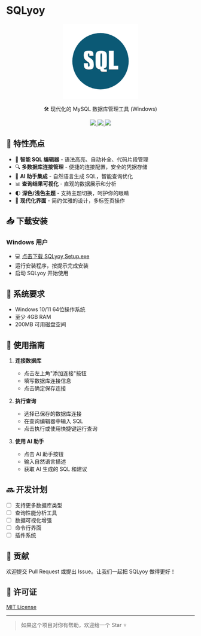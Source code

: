 # SQLyoy

<p align="center">
  <img src="public/SQLyoy.png" width="200" />
</p>

<p align="center">🛠️ 现代化的 MySQL 数据库管理工具 (Windows)</p>

<p align="center">
  <a href="链接到最新发布版本">
    <img src="https://github.com/feisha20/SQLyoy/releases/latest?color=orange" />
  </a>
  <a href="链接到下载统计">
    <img src="https://github.com/feisha20/SQLyoy/releases" />
  </a>
  <a href="链接到许可证">
    <img src="https://github.com/feisha20/SQLyoy/blob/main/LICENSE" />
  </a>
</p>

## 🚀 特性亮点

- 🎯 **智能 SQL 编辑器** - 语法高亮、自动补全、代码片段管理
- 🔍 **多数据库连接管理** - 便捷的连接配置，安全的凭据存储
- 🤖 **AI 助手集成** - 自然语言生成 SQL，智能查询优化
- 📊 **查询结果可视化** - 直观的数据展示和分析
- 🌓 **深色/浅色主题** - 支持主题切换，呵护你的眼睛
- 📱 **现代化界面** - 简约优雅的设计，多标签页操作

## 📥 下载安装

### Windows 用户

- 💻 [点击下载 SQLyoy Setup.exe](https://github.com/feisha20/sqlyoy_client/releases/tag/v1.0.0)
- 运行安装程序，按提示完成安装
- 启动 SQLyoy 开始使用

## 🔧 系统要求

- Windows 10/11 64位操作系统
- 至少 4GB RAM
- 200MB 可用磁盘空间

## 📖 使用指南

1. **连接数据库**
   - 点击左上角"添加连接"按钮
   - 填写数据库连接信息
   - 点击确定保存连接

2. **执行查询**
   - 选择已保存的数据库连接
   - 在查询编辑器中输入 SQL
   - 点击执行或使用快捷键运行查询

3. **使用 AI 助手**
   - 点击 AI 助手按钮
   - 输入自然语言描述
   - 获取 AI 生成的 SQL 和建议

## 🔜 开发计划

- [ ] 支持更多数据库类型
- [ ] 查询性能分析工具
- [ ] 数据可视化增强
- [ ] 命令行界面
- [ ] 插件系统

## 🤝 贡献

欢迎提交 Pull Request 或提出 Issue。让我们一起把 SQLyoy 做得更好！

## 📄 许可证

[MIT License](LICENSE)

---

> 如果这个项目对你有帮助，欢迎给一个 Star ⭐️